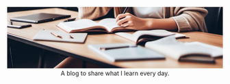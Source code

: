 <div><img src="/public/static/images/readme/main-banner.png" /></div>

<div align="center">A blog to share what I learn every day.</div>
